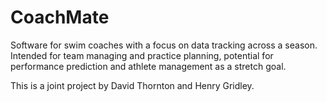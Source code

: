 # CoachMate

Software for swim coaches with a focus on data tracking across a
season. Intended for team managing and practice planning, potential for
performance prediction and athlete management as a stretch goal.


This is a joint project by David Thornton and Henry Gridley.
